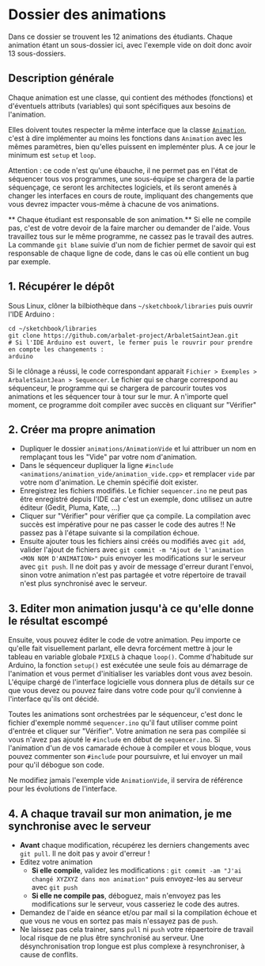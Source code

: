 # Dossier des animations

Dans ce dossier se trouvent les 12 animations des étudiants. Chaque animation étant un sous-dossier ici, avec l'exemple vide on doit donc avoir 13 sous-dossiers.  

## Description générale
Chaque animation est une classe, qui contient des méthodes (fonctions) et d'éventuels attributs (variables) qui sont spécifiques aux besoins de l'animation.

Elles doivent toutes respecter la même interface que la classe [`Animation`](../Animation.h), c'est à dire implémenter au moins les fonctions dans `Animation` avec les mêmes paramètres, bien qu'elles puissent en impleménter plus. A ce jour le minimum est `setup` et `loop`.

Attention : ce code n'est qu'une ébauche, il ne permet pas en l'état de séquencer tous vos programmes, une sous-équipe se chargera de la partie séquençage, ce seront les architectes logiciels, et ils seront amenés à changer les interfaces en cours de route, impliquant des changements que vous devrez impacter vous-même à chacune de vos animations.

** Chaque étudiant est responsable de son animation.** Si elle ne compile pas, c'est de votre devoir de la faire marcher ou demander de l'aide. Vous travaillez tous sur le même programme, ne cassez pas le travail des autres. La commande `git blame` suivie d'un nom de fichier permet de savoir qui est responsable de chaque ligne de code, dans le cas où elle contient un bug par exemple.

## 1. Récupérer le dépôt
Sous Linux, clôner la bilbiothèque dans `~/sketchbook/libraries` puis ouvrir l'IDE Arduino :
```
cd ~/sketchbook/libraries
git clone https://github.com/arbalet-project/ArbaletSaintJean.git
# Si l'IDE Arduino est ouvert, le fermer puis le rouvrir pour prendre en compte les changements :
arduino
```

Si le clônage a réussi, le code correspondant apparait `Fichier > Exemples > ArbaletSaintJean > Sequencer`.
Le fichier qui se charge correspond au séquenceur, le programme qui se chargera de parcourir toutes vos animations et les séquencer tour à tour sur le mur.
A n'importe quel moment, ce programme doit compiler avec succès en cliquant sur "Vérifier"

## 2. Créer ma propre animation

* Dupliquer le dossier `animations/AnimationVide` et lui attribuer un nom en remplaçant tous les "Vide" par votre nom d'animation.
* Dans le séquenceur dupliquer la ligne `#include <animations/animation_vide/animation_vide.cpp>` et remplacer `vide` par votre nom d'animation. Le chemin spécifié doit exister.
* Enregistrez les fichiers modifiés. Le fichier `sequencer.ino` ne peut pas être enregistré depuis l'IDE car c'est un exemple, donc utilisez un autre éditeur (Gedit, Pluma, Kate, ...)
* Cliquer sur "Vérifier" pour vérifier que ça compile. La compilation avec succès est impérative pour ne pas casser le code des autres !! Ne passez pas à l'étape suivante si la compilation échoue.
* Ensuite ajouter tous les fichiers ainsi créés ou modifiés avec `git add`, valider l'ajout de fichiers avec `git commit -m "Ajout de l'animation <MON NOM D'ANIMATION>"` puis envoyer les modifications sur le serveur avec `git push`. Il ne doit pas y avoir de message d'erreur durant l'envoi, sinon votre animation n'est pas partagée et votre répertoire de travail n'est plus synchronisé avec le serveur.

## 3. Editer mon animation jusqu'à ce qu'elle donne le résultat escompé

Ensuite, vous pouvez éditer le code de votre animation. Peu importe ce qu'elle fait visuellement parlant, elle devra forcément mettre à jour le tableau en variable globale `PIXELS` à chaque `loop()`.
Comme d'habitude sur Arduino, la fonction `setup()` est exécutée une seule fois au démarrage de l'animation et vous permet d'initialiser les variables dont vous avez besoin.
L'équipe chargé de l'interface logicielle vous donnera plus de détails sur ce que vous devez ou pouvez faire dans votre code pour qu'il convienne à l'interface qu'ils ont décidé.

Toutes les animations sont orchestrées par le séquenceur, c'est donc le fichier d'exemple nommé `sequencer.ino` qu'il faut utiliser comme point d'entrée et cliquer sur "Vérifier".
Votre animation ne sera pas compilée si vous n'avez pas ajouté le `#include` en début de `sequencer.ino`.
Si l'animation d'un de vos camarade échoue à compiler et vous bloque, vous pouvez commenter son `#include` pour poursuivre, et lui envoyer un mail pour qu'il débogue son code.

Ne modifiez jamais l'exemple vide `AnimationVide`, il servira de référence pour les évolutions de l'interface.

## 4. A chaque travail sur mon animation, je me synchronise avec le serveur
* **Avant** chaque modification, récupérez les derniers changements avec `git pull`. Il ne doit pas y avoir d'erreur !
* Editez votre animation 
  * **Si elle compile**, validez les modifications : `git commit -am "J'ai changé XYZXYZ dans mon animation"` puis envoyez-les au serveur avec `git push`
  * **Si elle ne compile pas**, déboguez, mais n'envoyez pas les modifications sur le serveur, vous casseriez le code des autres.
* Demandez de l'aide en séance et/ou par mail si la compilation échoue et que vous ne vous en sortez pas mais n'essayez pas de `push`.
* Ne laissez pas cela trainer, sans `pull` ni `push` votre répaertoire de travail local risque de ne plus être synchronisé au serveur. Une désynchronisation trop longue est plus complexe à resynchroniser, à cause de conflits. 


